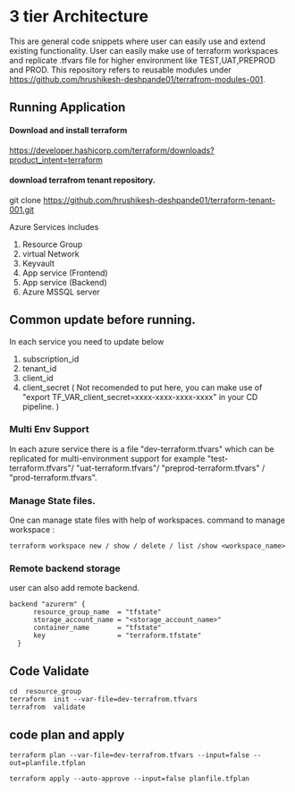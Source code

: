 # 3 tier Architecture

This are general code snippets where user can easily use and extend existing functionality.
User can easily make use of terraform workspaces and replicate .tfvars file for higher environment like TEST,UAT,PREPROD and PROD.
This  repository  refers to reusable modules  under https://github.com/hrushikesh-deshpande01/terrafrom-modules-001.


## Running Application

#### Download and install terraform
https://developer.hashicorp.com/terraform/downloads?product_intent=terraform


#### download terrafrom tenant repository.

git clone https://github.com/hrushikesh-deshpande01/terraform-tenant-001.git

Azure Services includes 
1) Resource Group
2) virtual Network
3) Keyvault
4) App service (Frontend)
4) App service (Backend)
5) Azure MSSQL server

## Common update before running.
In each service you need to update below
1) subscription_id
2) tenant_id
3) client_id
4) client_secret  ( Not recomended to put here, you can make use of "export TF_VAR_client_secret=xxxx-xxxx-xxxx-xxxx" in your CD pipeline. )

### Multi Env Support
In each azure service there is a file "dev-terraform.tfvars" which can be replicated for multi-environment support for example  "test-terraform.tfvars"/ "uat-terraform.tfvars"/ "preprod-terraform.tfvars" / "prod-terraform.tfvars".

### Manage State files.
One can manage state files with help of workspaces.
command to manage workspace :
```
terraform workspace new / show / delete / list /show <workspace_name>
```

### Remote backend storage

user can also add remote backend.

```
backend "azurerm" {
      resource_group_name  = "tfstate"
      storage_account_name = "<storage_account_name>"
      container_name       = "tfstate"
      key                  = "terraform.tfstate"
  }
```


## Code Validate 

```
cd  resource_group
terraform  init --var-file=dev-terrafrom.tfvars
terrafrom  validate
```

## code plan and apply

```
terraform plan --var-file=dev-terrafrom.tfvars --input=false --out=planfile.tfplan

terraform apply --auto-approve --input=false planfile.tfplan
```
